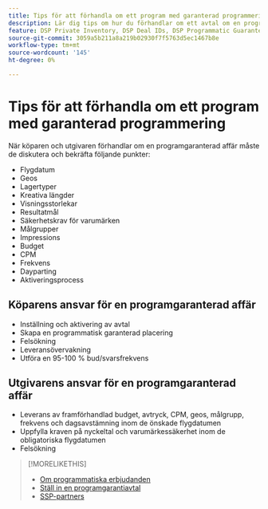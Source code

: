 ```yaml
---
title: Tips för att förhandla om ett program med garanterad programmering
description: Lär dig tips om hur du förhandlar om ett avtal om en programmatisk garanti (PG) och listor över köparens och utgivarens ansvar.
feature: DSP Private Inventory, DSP Deal IDs, DSP Programmatic Guaranteed Deals
source-git-commit: 3059a5b211a8a219b02930f7f5763d5ec1467b8e
workflow-type: tm+mt
source-wordcount: '145'
ht-degree: 0%

---
```


# Tips för att förhandla om ett program med garanterad programmering

När köparen och utgivaren förhandlar om en programgaranterad affär måste de diskutera och bekräfta följande punkter:

* Flygdatum
* Geos
* Lagertyper
* Kreativa längder
* Visningsstorlekar
* Resultatmål
* Säkerhetskrav för varumärken
* Målgrupper
* Impressions
* Budget
* CPM
* Frekvens
* Dayparting
* Aktiveringsprocess

## Köparens ansvar för en programgaranterad affär

* Inställning och aktivering av avtal
* Skapa en programmatisk garanterad placering
* Felsökning
* Leveransövervakning
* Utföra en 95-100 % bud/svarsfrekvens

## Utgivarens ansvar för en programgaranterad affär

* Leverans av framförhandlad budget, avtryck, CPM, geos, målgrupp, frekvens och dagsavstämning inom de önskade flygdatumen
* Uppfylla kraven på nyckeltal och varumärkessäkerhet inom de obligatoriska flygdatumen
* Felsökning

>[!MORELIKETHIS]
>
>* [Om programmatiska erbjudanden](programmatic-guaranteed-about.md)
>* [Ställ in en programgarantiavtal](programmatic-guaranteed-set-up.md)
>* [SSP-partners](ssp-partners.md)

